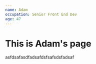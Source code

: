 ```yaml
---
name: Adam
occupation: Senior Front End Dev
age: 47
---
```


<div>
    <template #person-box>
        This is a vue component inside markdown using slots
    </template>
</div>


# This is Adam's page

asfdsafasdfadsafdsfsafsdsfadsaf